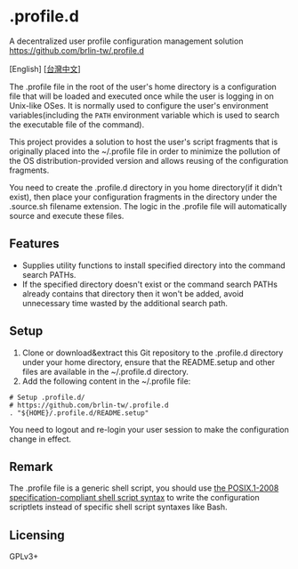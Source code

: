 # .profile.d

A decentralized user profile configuration management solution
<https://github.com/brlin-tw/.profile.d>

\[English\] \[[台灣中文](README.zh-TW.md)\]

The .profile file in the root of the user's home directory is a configuration file that will be loaded and executed once while the user is logging in on Unix-like OSes.  It is normally used to configure the user's environment variables(including the `PATH` environment variable which is used to search the executable file of the command).

This project provides a solution to host the user's script fragments that is originally placed into the ~/.profile file in order to minimize the pollution of the OS distribution-provided version and allows reusing of the configuration fragments.

You need to create the .profile.d directory in you home directory(if it didn't exist), then place your configuration fragments in the directory under the .source.sh filename extension.  The logic in the .profile file will automatically source and execute these files.

## Features
* Supplies utility functions to install specified directory into the command search PATHs.
* If the specified directory doesn't exist or the command search PATHs already contains that directory then it won't be added, avoid unnecessary time wasted by the additional search path.

## Setup
1. Clone or download&extract this Git repository to the .profile.d directory under your home directory, ensure that the README.setup and other files are available in the ~/.profile.d directory.
1. Add the following content in the ~/.profile file:

```shell
# Setup .profile.d/
# https://github.com/brlin-tw/.profile.d
. "${HOME}/.profile.d/README.setup"
```

You need to logout and re-login your user session to make the configuration change in effect.

## Remark
The .profile file is a generic shell script, you should use [the POSIX.1-2008 specification-compliant shell script syntax](http://pubs.opengroup.org/onlinepubs/9699919799/utilities/V3_chap02.html) to write the configuration scriptlets instead of specific shell script syntaxes like Bash.

## Licensing
GPLv3+
